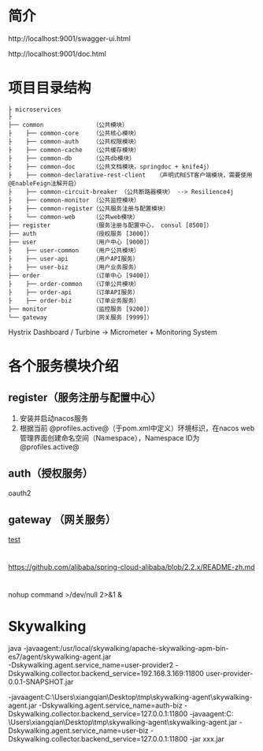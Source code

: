 # 简介

http://localhost:9001/swagger-ui.html

http://localhost:9001/doc.html

# 项目目录结构

```
├ microservices
├ 
├── common              （公共模块）
├    ├── common-core    （公共核心模块）
├    ├── common-auth    （公共权限模块）
├    ├── common-cache   （公共缓存模块）
├    ├── common-db      （公共db模块）
├    ├── common-doc     （公共文档模块，springdoc + knife4j）
├    ├── common-declarative-rest-client   （声明式REST客户端模块，需要使用@EnableFeign注解开启）
├    ├── common-circuit-breaker （公共断路器模块） --> Resilience4j
├    ├── common-monitor （公共监控模块）
├    ├── common-register（公共服务注册与配置模块）
├    └── common-web     （公共web模块）
├── register            （服务注册与配置中心， consul [8500]）
├── auth                （授权服务 [3000]）
├── user                （用户中心 [9000]）
├    ├── user-common    （用户公共模块）
├    ├── user-api       （用户API服务）
├    ├── user-biz       （用户业务服务）
├── order               （订单中心 [9400]）
├    ├── order-common   （订单公共模块）
├    ├── order-api      （订单API服务）
├    ├── order-biz      （订单业务服务）
├── monitor             （监控服务 [9200]）
└── gateway             （网关服务 [9999]）
```

Hystrix Dashboard / Turbine -> Micrometer + Monitoring System

# 各个服务模块介绍

## register（服务注册与配置中心）

1. 安装并启动nacos服务
2. 根据当前 @profiles.active@（于pom.xml中<profiles>定义）环境标识，在nacos web管理界面创建命名空间（Namespace），Namespace ID为 @profiles.active@

## auth（授权服务）

oauth2

## gateway （网关服务）

[test](conf/gateway.json)

#

https://github.com/alibaba/spring-cloud-alibaba/blob/2.2.x/README-zh.md

#                                                                                                                                                             

nohup command >/dev/null 2>&1 &

# Skywalking

java -javaagent:/usr/local/skywalking/apache-skywalking-apm-bin-es7/agent/skywalking-agent.jar       
-Dskywalking.agent.service_name=user-provider2 -Dskywalking.collector.backend_service=192.168.3.169:11800
user-provider-0.0.1-SNAPSHOT.jar

-javaagent:C:\Users\xiangqian\Desktop\tmp\skywalking-agent\skywalking-agent.jar -Dskywalking.agent.service_name=auth-biz
-Dskywalking.collector.backend_service=127.0.0.1:11800 -javaagent:C:
\Users\xiangqian\Desktop\tmp\skywalking-agent\skywalking-agent.jar -Dskywalking.agent.service_name=user-biz
-Dskywalking.collector.backend_service=127.0.0.1:11800 -jar xxx.jar





